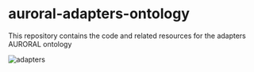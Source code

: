 # auroral-adapters-ontology
This repository contains the code and related resources for the adapters AURORAL ontology

![adapters](https://github.com/oeg-upm/auroral-adapters-ontology/blob/main/Diagrams/adapters.png)
